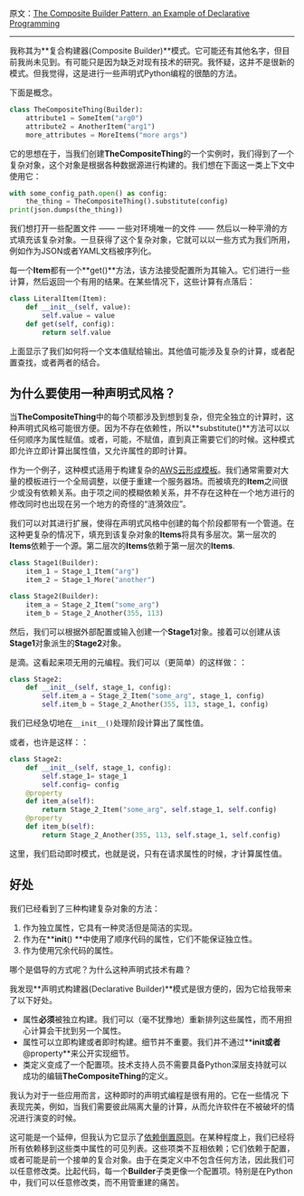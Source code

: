 原文：[The Composite Builder Pattern, an Example of Declarative Programming](http://slott-softwarearchitect.blogspot.jp/2016/03/the-composite-builder-pattern-example.html)

---

我称其为**复合构建器(Composite Builder)**模式。它可能还有其他名字，但目前我尚未见到。有可能只是因为缺乏对现有技术的研究。我怀疑，这并不是很新的模式。但我觉得，这是进行一些声明式Python编程的很酷的方法。

下面是概念。

```py
class TheCompositeThing(Builder):
    attribute1 = SomeItem("arg0")
    attribute2 = AnotherItem("arg1")
    more_attributes = MoreItems("more args")
```

它的思想在于，当我们创建**TheCompositeThing**的一个实例时，我们得到了一个复杂对象，这个对象是根据各种数据源进行构建的。我们想在下面这一类上下文中使用它：

```py
with some_config_path.open() as config:
    the_thing = TheCompositeThing().substitute(config)
print(json.dumps(the_thing))
```

我们想打开一些配置文件 —— 一些对环境唯一的文件 —— 然后以一种平滑的方式填充该复杂对象。一旦获得了这个复杂对象，它就可以以一些方式为我们所用，例如作为JSON或者YAML文档被序列化。

每一个**Item**都有一个**get()**方法，该方法接受配置所为其输入。它们进行一些计算，然后返回一个有用的结果。在某些情况下，这些计算有点落后：

```py
class LiteralItem(Item):
    def __init__(self, value):
        self.value = value
    def get(self, config):
        return self.value
```

上面显示了我们如何将一个文本值赋给输出。其他值可能涉及复杂的计算，或者配置查找，或者两者的结合。

## 为什么要使用一种声明式风格？

当**TheCompositeThing**中的每个项都涉及到想到复杂，但完全独立的计算时，这种声明式风格可能很方便。因为不存在依赖性，所以**substitute()**方法可以以任何顺序为属性赋值。或者，可能，不赋值，直到真正需要它们的时候。这种模式即允许立即计算出属性值，又允许属性的即时计算。

作为一个例子，这种模式适用于构建复杂的[AWS云形成模板](https://aws.amazon.com/cloudformation/aws-cloudformation-templates/)。我们通常需要对大量的模板进行一个全局调整，以便于重建一个服务器场。而被填充的**Item**之间很少或没有依赖关系。由于项之间的模糊依赖关系，并不存在这种在一个地方进行的修改同时也出现在另一个地方的奇怪的“涟漪效应”。

我们可以对其进行扩展，使得在声明式风格中创建的每个阶段都带有一个管道。在这种更复杂的情况下，填充到该复杂对象的**Items**将具有多层次。第一层次的**Items**依赖于一个源。第二层次的**Items**依赖于第一层次的**Items**.

```py
class Stage1(Builder):
    item_1 = Stage_1_Item("arg")
    item_2 = Stage_1_More("another")

class Stage2(Builder):
    item_a = Stage_2_Item("some_arg")
    item_b = Stage_2_Another(355, 113)
```

然后，我们可以根据外部配置或输入创建一个**Stage1**对象。接着可以创建从该**Stage1**对象派生的**Stage2**对象。

是滴。这看起来项无用的元编程。我们可以（更简单）的这样做：：

```py
class Stage2:
    def __init__(self, stage_1, config):
        self.item_a = Stage_2_Item("some_arg", stage_1, config)
        self.item_b = Stage_2_Another(355, 113, stage_1, config)
```

我们已经急切地在`__init__()`处理阶段计算出了属性值。

或者，也许是这样：：

```py
class Stage2:
    def __init__(self, stage_1, config):
        self.stage_1= stage_1
        self.config= config
    @property
    def item_a(self):
        return Stage_2_Item("some_arg", self.stage_1, self.config)
    @property
    def item_b(self):
        return Stage_2_Another(355, 113, self.stage_1, self.config)
```

这里，我们启动即时模式，也就是说，只有在请求属性的时候，才计算属性值。

## 好处

我们已经看到了三种构建复杂对象的方法：

1.  作为独立属性，它具有一种灵活但是简洁的实现。
2.  作为在**__init__() **中使用了顺序代码的属性，它们不能保证独立性。
3.  作为使用冗余代码的属性。

哪个是倡导的方式呢？为什么这种声明式技术有趣？

我发现**声明式构建器(Declarative Builder)**模式是很方便的，因为它给我带来了以下好处。

*   属性**必须**被独立构建。我们可以（毫不犹豫地）重新排列这些属性，而不用担心计算会干扰到另一个属性。
*   属性可以立即构建或者即时构建。细节并不重要。我们并不通过**__init__**或者**@property**来公开实现细节。
*   类定义变成了一个配置项。技术支持人员不需要具备Python深层支持就可以成功的编辑**TheCompositeThing**的定义。

我认为对于一些应用而言，这种即时的声明式编程是很有用的。它在一些情况
下表现完美，例如，当我们需要彼此隔离大量的计算，从而允许软件在不被破坏的情况进行演变的时候。



这可能是一个延伸，但我认为它显示了[依赖倒置原则](https://en.wikipedia.org/wiki/Dependency_inversion_principle)。在某种程度上，我们已经将所有依赖移到这些类中属性的可见列表。这些项类不互相依赖；它们依赖于配置，或者可能是前一个接单的复合对象。由于在类定义中不包含任何方法，因此我们可以任意修改类。比起代码，每一个**Builder**子类更像一个配置项。特别是在Python中，我们可以任意修改类，而不用管重建的痛苦。
